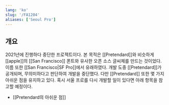 ```yaml
---
lang: 'ko'
slug: '/FA1204'
aliases: ['Seoul Pro']
---
```


## 개요

2021년에 진행하다 중단한 프로젝트이다.
본 목적은 [[Pretendard]]와 비슷하게 [[apple]]의 [[San Francisco]] 폰트와 유사한 오픈 소스 글씨체를 만드는 것이었다.
이름 또한 [[San Francisco|SF Pro]]에서 유래하였다.
개발 도중 [[Pretendard]]가 공개되며, 무의미하다고 판단하여 개발을 중단했다.
다만 [[Pretendard]] 또한 몇 가지 아쉬운 점을 유지하고 있다.
혹시 서울 프로를 다시 개발할 일이 있다면 아래 항목을 참고할 예정이다.

- [[Pretendard의 아쉬운 점]]
